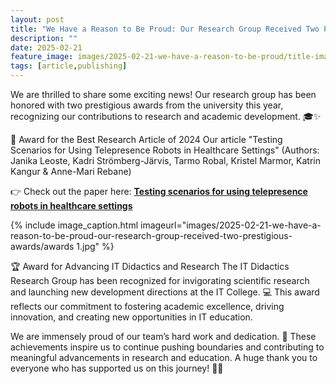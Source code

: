 ```yaml
---
layout: post
title: "We Have a Reason to Be Proud: Our Research Group Received Two Prestigious Awards🏆🎉"
description: ""
date: 2025-02-21
feature_image: images/2025-02-21-we-have-a-reason-to-be-proud/title-image.jpg
tags: [article,publishing]
---
```

We are thrilled to share some exciting news! Our research group has been honored with two prestigious awards from the university this year, recognizing our contributions to research and academic development. 🎓✨
<!--more-->
🏅 Award for the Best Research Article of 2024 Our article "Testing Scenarios for Using Telepresence Robots in Healthcare Settings" (Authors: Janika Leoste, Kadri Strömberg-Järvis, Tarmo Robal, Kristel Marmor, Katrin Kangur & Anne-Mari Rebane) 

👉 Check out the paper here: [**Testing scenarios for using telepresence robots in healthcare settings**](https://www.csbj.org/article/S2001-0370(24)00005-9/fulltext)

{% include image_caption.html imageurl="images/2025-02-21-we-have-a-reason-to-be-proud-our-research-group-received-two-prestigious-awards/awards 1.jpg" %}

🏆 Award for Advancing IT Didactics and Research The IT Didactics Research Group has been recognized for invigorating scientific research and launching new development directions at the IT College. 💻 This award reflects our commitment to fostering academic excellence, driving innovation, and creating new opportunities in IT education.

We are immensely proud of our team’s hard work and dedication. 💪 These achievements inspire us to continue pushing boundaries and contributing to meaningful advancements in research and education. A huge thank you to everyone who has supported us on this journey! 🎊👏

